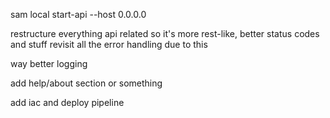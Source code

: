 sam local start-api --host 0.0.0.0

restructure everything api related so it's more rest-like, better status codes and stuff
revisit all the error handling due to this

way better logging

add help/about section or something

add iac and deploy pipeline